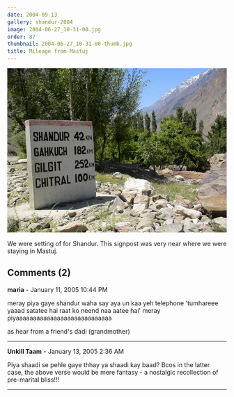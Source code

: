 ```yaml
---
date: 2004-09-13
gallery: shandur-2004
image: 2004-06-27_10-31-00.jpg
order: 87
thumbnail: 2004-06-27_10-31-00-thumb.jpg
title: Mileage from Mastuj
---
```


![Mileage from Mastuj](./2004-06-27_10-31-00.jpg)

We were setting of for Shandur. This signpost was very near where we were staying in Mastuj.

<div id="comments">

## Comments (2)

**maria** - January 11, 2005 10:44 PM

meray piya gaye shandur
waha say aya un kaa yeh telephone
'tumhareee yaaad satatee hai
raat ko neend naa aatee hai'
meray piyaaaaaaaaaaaaaaaaaaaaaaaaaaaa

as hear from a friend's dadi (grandmother)

---

**Unkill Taam** - January 13, 2005  2:36 AM

Piya shaadi se pehle gaye thhay ya shaadi kay baad? Bcos in the latter case, the above verse would be mere fantasy - a nostalgic recollection of pre-marital bliss!!!

---

</div>